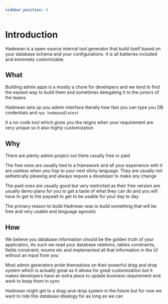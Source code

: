 ```yaml
---
sidebar_position: 0
---
```


# Introduction

Hadmean is a open-source internal tool generator that build itself based on your database schema and your configurations. It is all batteries included and extremely customizable


## What

Building admin apps is a mostly a chore for developers and we tend to find the easiest way to build them and sometimes delegating it to the juniors of the teams

Hadmean sets up you admin interface literally how fast you can type you DB credentials and `npx hadmean@latest`

It a no-code tool which gives you the reigns when your requirement are very unique so it also highly customization 

## Why
There are plenty admin project out there usually free or paid

The free ones are usually tied to a framework and all your experience with it are useless when you hop to your next shiny language. They are usually not asthetically pleasing and always require a developer to make any change

The paid ones are usually good but very restricted as their free version are usually demo plans for you to get a taste of what they can do and you will have to get to the paywall to get to be usable for your day to day

The primary reason to build Hadmean was to build something that will be free and very usable and language agnostic

## How

We believe you database information should be the golden truth of your application, As such we read your database relations, tables constraints, fields constraint, enums etc and implemented all that information in the UI without an input from you

Most admin generators pride themselves on their powerful drag and drop system which is actually great as it allows for great customization but it makes developers have an extra place to update business requirement and work to keep them in sync

Hadmean might get to a drag-and-drop system in the future but for now we want to ride this database idealogy for as long as we can
